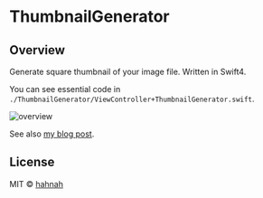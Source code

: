 # ThumbnailGenerator

## Overview

Generate square thumbnail of your image file. Written in Swift4.

You can see essential code in  `./ThumbnailGenerator/ViewController+ThumbnailGenerator.swift`.

![overview](https://user-images.githubusercontent.com/32125066/44945306-2dc77400-ae21-11e8-952c-29ddd75723de.png)

See also [my blog post](https://superhahnah.com/swift-thumbnail-generator/).

## License

MIT © [hahnah](https://superhahnah.com)